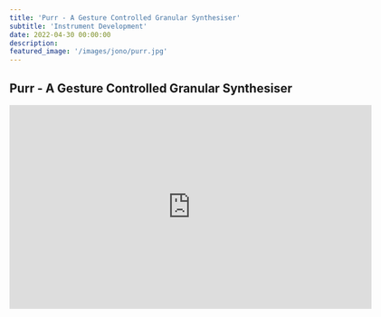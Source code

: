 ```yaml
---
title: 'Purr - A Gesture Controlled Granular Synthesiser'
subtitle: 'Instrument Development'
date: 2022-04-30 00:00:00
description: 
featured_image: '/images/jono/purr.jpg'
---
```

## Purr - A Gesture Controlled Granular Synthesiser


<iframe src="https://www.youtube.com/embed/G8fI_9SJAD8?si=vsSq335ML1HwUvSl" width="640" height="360" frameborder="0" allowfullscreen></iframe>

